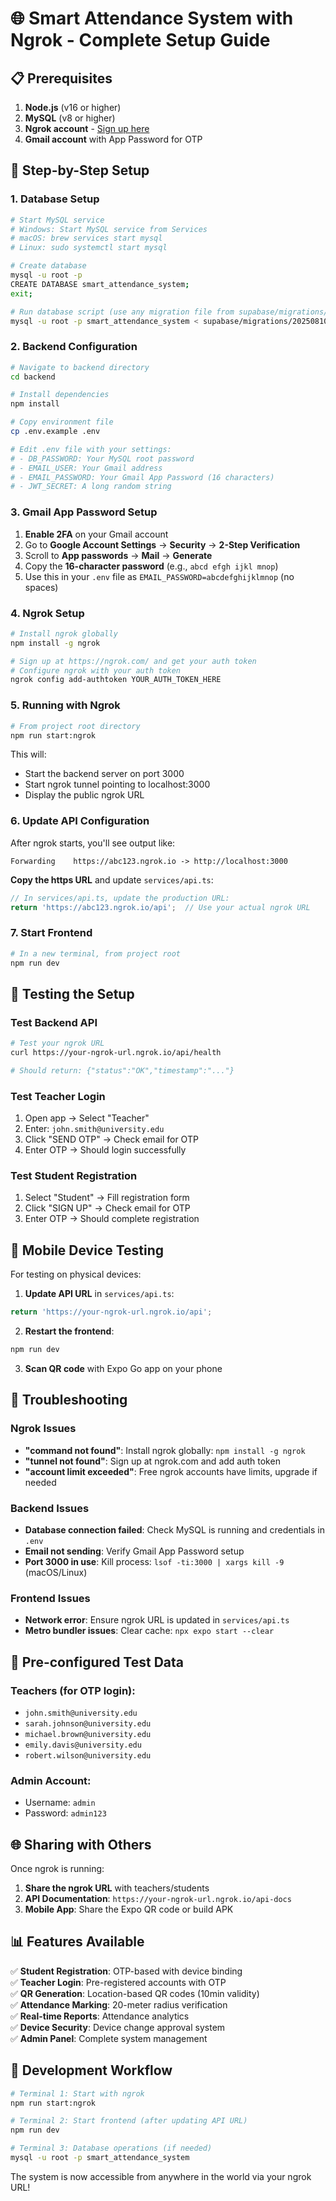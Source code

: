 # 🌐 Smart Attendance System with Ngrok - Complete Setup Guide

## 📋 Prerequisites

1. **Node.js** (v16 or higher)
2. **MySQL** (v8 or higher) 
3. **Ngrok account** - [Sign up here](https://ngrok.com/)
4. **Gmail account** with App Password for OTP

## 🚀 Step-by-Step Setup

### 1. Database Setup

```bash
# Start MySQL service
# Windows: Start MySQL service from Services
# macOS: brew services start mysql
# Linux: sudo systemctl start mysql

# Create database
mysql -u root -p
CREATE DATABASE smart_attendance_system;
exit;

# Run database script (use any migration file from supabase/migrations/)
mysql -u root -p smart_attendance_system < supabase/migrations/20250810032348_fancy_wildflower.sql
```

### 2. Backend Configuration

```bash
# Navigate to backend directory
cd backend

# Install dependencies
npm install

# Copy environment file
cp .env.example .env

# Edit .env file with your settings:
# - DB_PASSWORD: Your MySQL root password
# - EMAIL_USER: Your Gmail address
# - EMAIL_PASSWORD: Your Gmail App Password (16 characters)
# - JWT_SECRET: A long random string
```

### 3. Gmail App Password Setup

1. **Enable 2FA** on your Gmail account
2. Go to **Google Account Settings** → **Security** → **2-Step Verification**
3. Scroll to **App passwords** → **Mail** → **Generate**
4. Copy the **16-character password** (e.g., `abcd efgh ijkl mnop`)
5. Use this in your `.env` file as `EMAIL_PASSWORD=abcdefghijklmnop` (no spaces)

### 4. Ngrok Setup

```bash
# Install ngrok globally
npm install -g ngrok

# Sign up at https://ngrok.com/ and get your auth token
# Configure ngrok with your auth token
ngrok config add-authtoken YOUR_AUTH_TOKEN_HERE
```

### 5. Running with Ngrok

```bash
# From project root directory
npm run start:ngrok
```

This will:
- Start the backend server on port 3000
- Start ngrok tunnel pointing to localhost:3000
- Display the public ngrok URL

### 6. Update API Configuration

After ngrok starts, you'll see output like:
```
Forwarding    https://abc123.ngrok.io -> http://localhost:3000
```

**Copy the https URL** and update `services/api.ts`:

```typescript
// In services/api.ts, update the production URL:
return 'https://abc123.ngrok.io/api';  // Use your actual ngrok URL
```

### 7. Start Frontend

```bash
# In a new terminal, from project root
npm run dev
```

## 🧪 Testing the Setup

### Test Backend API
```bash
# Test your ngrok URL
curl https://your-ngrok-url.ngrok.io/api/health

# Should return: {"status":"OK","timestamp":"..."}
```

### Test Teacher Login
1. Open app → Select "Teacher"
2. Enter: `john.smith@university.edu`
3. Click "SEND OTP" → Check email for OTP
4. Enter OTP → Should login successfully

### Test Student Registration
1. Select "Student" → Fill registration form
2. Click "SIGN UP" → Check email for OTP
3. Enter OTP → Should complete registration

## 📱 Mobile Device Testing

For testing on physical devices:

1. **Update API URL** in `services/api.ts`:
```typescript
return 'https://your-ngrok-url.ngrok.io/api';
```

2. **Restart the frontend**:
```bash
npm run dev
```

3. **Scan QR code** with Expo Go app on your phone

## 🔧 Troubleshooting

### Ngrok Issues
- **"command not found"**: Install ngrok globally: `npm install -g ngrok`
- **"tunnel not found"**: Sign up at ngrok.com and add auth token
- **"account limit exceeded"**: Free ngrok accounts have limits, upgrade if needed

### Backend Issues
- **Database connection failed**: Check MySQL is running and credentials in `.env`
- **Email not sending**: Verify Gmail App Password setup
- **Port 3000 in use**: Kill process: `lsof -ti:3000 | xargs kill -9` (macOS/Linux)

### Frontend Issues
- **Network error**: Ensure ngrok URL is updated in `services/api.ts`
- **Metro bundler issues**: Clear cache: `npx expo start --clear`

## 🎯 Pre-configured Test Data

### Teachers (for OTP login):
- `john.smith@university.edu`
- `sarah.johnson@university.edu`
- `michael.brown@university.edu`
- `emily.davis@university.edu`
- `robert.wilson@university.edu`

### Admin Account:
- Username: `admin`
- Password: `admin123`

## 🌐 Sharing with Others

Once ngrok is running:

1. **Share the ngrok URL** with teachers/students
2. **API Documentation**: `https://your-ngrok-url.ngrok.io/api-docs`
3. **Mobile App**: Share the Expo QR code or build APK

## 📊 Features Available

✅ **Student Registration**: OTP-based with device binding  
✅ **Teacher Login**: Pre-registered accounts with OTP  
✅ **QR Generation**: Location-based QR codes (10min validity)  
✅ **Attendance Marking**: 20-meter radius verification  
✅ **Real-time Reports**: Attendance analytics  
✅ **Device Security**: Device change approval system  
✅ **Admin Panel**: Complete system management  

## 🔄 Development Workflow

```bash
# Terminal 1: Start with ngrok
npm run start:ngrok

# Terminal 2: Start frontend (after updating API URL)
npm run dev

# Terminal 3: Database operations (if needed)
mysql -u root -p smart_attendance_system
```

The system is now accessible from anywhere in the world via your ngrok URL!